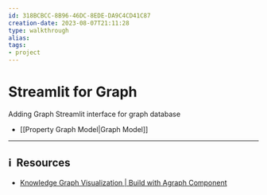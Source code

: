 ```yaml
---
id: 318BCBCC-8B96-46DC-8EDE-DA9C4CD41C87
creation-date: 2023-08-07T21:11:28 
type: walkthrough
alias: 
tags: 
- project
---
```


# Streamlit for Graph

Adding Graph Streamlit interface for graph database 
- [[Property Graph Model|Graph Model]]





---
## ℹ️  Resources
- [Knowledge Graph Visualization | Build with Agraph Component](https://blog.streamlit.io/the-streamlit-agraph-component/)
